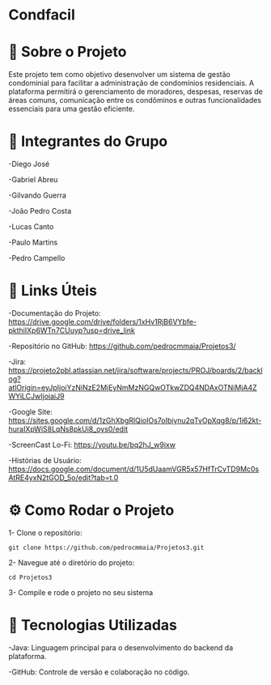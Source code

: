 # Condfacil
# 🏢 Sobre o Projeto
Este projeto tem como objetivo desenvolver um sistema de gestão condominial para facilitar a administração de condomínios residenciais. A plataforma permitirá o gerenciamento de moradores, despesas, reservas de áreas comuns, comunicação entre os condôminos e outras funcionalidades essenciais para uma gestão eficiente.

# 👥 Integrantes do Grupo

-Diego José

-Gabriel Abreu

-Gilvando Guerra

-João Pedro Costa

-Lucas Canto

-Paulo Martins

-Pedro Campello


# 🔗 Links Úteis

-Documentação do Projeto: https://drive.google.com/drive/folders/1xHv1RjB6VYbfe-pkthiIXp6WTn7CUuyp?usp=drive_link

-Repositório no GitHub: https://github.com/pedrocmmaia/Projetos3/

-Jira: https://projeto2pbl.atlassian.net/jira/software/projects/PROJ/boards/2/backlog?atlOrigin=eyJpIjoiYzNiNzE2MjEyNmMzNGQwOTkwZDQ4NDAxOTNiMjA4ZWYiLCJwIjoiaiJ9

-Google Site:  https://sites.google.com/d/1zGhXbgRlQioIOs7oIbiynu2qTvOpXqg8/p/1i62kt-huraIXpWiS8LqNs8pkUi8_oys0/edit

-ScreenCast Lo-Fi: https://youtu.be/bq2hJ_w9ixw

-Histórias de Usuário: https://docs.google.com/document/d/1U5dUaamVGR5x57HfTrCvTD9Mc0sAtRE4yxN2tGOD_5o/edit?tab=t.0

# ⚙️ Como Rodar o Projeto
1- Clone o repositório:

```git
git clone https://github.com/pedrocmmaia/Projetos3.git
```

2- Navegue até o diretório do projeto:

```git
cd Projetos3
```



3- Compile e rode o projeto no seu sistema

# 🚀 Tecnologias Utilizadas

-Java: Linguagem principal para o desenvolvimento do backend da plataforma.

-GitHub: Controle de versão e colaboração no código.
